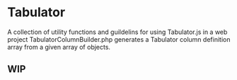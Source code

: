 # Tabulator

A collection of utility functions and guildelins for using Tabulator.js in a web project
TabulatorColumnBuilder.php generates a Tabulator column definition array from a given array of objects.

## WIP